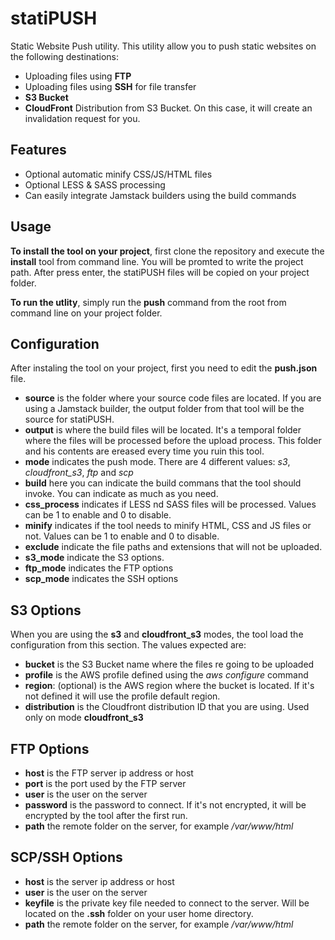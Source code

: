 # statiPUSH

Static Website Push utility. This utility allow you to push static websites on the following destinations:

- Uploading files using **FTP**
- Uploading files using **SSH** for file transfer
- **S3 Bucket**
- **CloudFront** Distribution from S3 Bucket. On this case, it will create an invalidation request for you.

## Features 

- Optional automatic minify CSS/JS/HTML files
- Optional LESS & SASS processing
- Can easily integrate Jamstack builders using the build commands

## Usage

**To install the tool on your project**, first clone the repository and execute the **install** tool from command line. You will be promted to write the project path. After press enter, the statiPUSH files will be copied on your project folder.

**To run the utlity**, simply run the **push** command from the root from command line on your project folder. 

## Configuration

After instaling the tool on your project, first you need to edit the **push.json** file.

- **source** is the folder where your source code files are located. If you are using a Jamstack builder, the output folder from that tool will be the source for statiPUSH.
- **output** is where the build files will be located. It's a temporal folder where the files will be processed before the upload process. This folder and his contents are ereased every time you ruin this tool. 
- **mode** indicates the push mode. There are 4 different values: *s3*, *cloudfront_s3*, *ftp* and *scp*
- **build** here you can indicate the build commans that the tool should invoke. You can indicate as much as you need.
- **css_process** indicates if LESS nd SASS files will be processed. Values can be 1 to enable and 0 to disable.
- **minify** indicates if the tool needs to minify HTML, CSS and JS files or not. Values can be 1 to enable and 0 to disable. 
- **exclude** indicate the file paths and extensions that will not be uploaded.
- **s3_mode** indicate the S3 options.
- **ftp_mode** indicates the FTP options
- **scp_mode** indicates the SSH options

## S3 Options

When you are using the **s3** and **cloudfront_s3** modes, the tool load the configuration from this section. The values expected are:

- **bucket** is the S3 Bucket name where the files re going to be uploaded
- **profile** is the AWS profile defined using the *aws configure* command
- **region**: (optional) is the AWS region where the bucket is located. If it's not defined it will use the profile default region.
- **distribution** is the Cloudfront distribution ID that you are using. Used only on mode **cloudfront_s3** 

## FTP Options

- **host** is the FTP server ip address or host 
- **port** is the port used by the FTP server
- **user** is the user on the server
- **password** is the password to connect. If it's not encrypted, it will be encrypted by the tool after the first run.
- **path** the remote folder on the server, for example */var/www/html*

## SCP/SSH Options

- **host** is the server ip address or host 
- **user** is the user on the server
- **keyfile** is the private key file needed to connect to the server. Will be located on the **.ssh** folder on your user home directory.
- **path** the remote folder on the server, for example */var/www/html*

